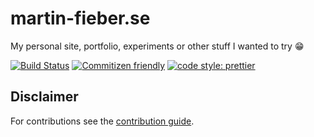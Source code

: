 # martin-fieber.se

My personal site, portfolio, experiments or other stuff I wanted to try 😁

[![Build Status][bsurl]][bsimg]
[![Commitizen friendly][cfimg]][cfurl]
[![code style: prettier][ptimg]][pturl]

## Disclaimer

For contributions see the [contribution guide](CONTRIBUTING.md).

[bsurl]: https://travis-ci.com/MartinHelmut/martin-fieber.de.svg?branch=main
[bsimg]: https://travis-ci.com/MartinHelmut/martin-fieber.de
[cfimg]: https://img.shields.io/badge/commitizen-friendly-brightgreen.svg
[cfurl]: http://commitizen.github.io/cz-cli/
[ptimg]: https://img.shields.io/badge/code_style-prettier-ff69b4.svg
[pturl]: https://github.com/prettier/prettier
